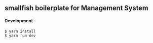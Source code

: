 ## smallfish boilerplate for Management System

#### Development

```bash
$ yarn install
$ yarn run dev
```
